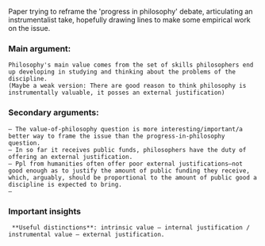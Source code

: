 Paper trying to reframe the 'progress in philosophy' debate, articulating an instrumentalist take, hopefully drawing lines to make some empirical work on the issue.

### Main argument: ###
    Philosophy's main value comes from the set of skills philosophers end up developing in studying and thinking about the problems of the discipline.
    (Maybe a weak version: There are good reason to think philosophy is instrumentally valuable, it posses an external justification)

### Secondary arguments: ###
    – The value-of-philosophy question is more interesting/important/a better way to frame the issue than the progress-in-philosophy question.
    – In so far it receives public funds, philosophers have the duty of offering an external justification.
    – Ppl from humanities often offer poor external justifications—not good enough as to justify the amount of public funding they receive, which, arguably, should be proportional to the amount of public good a discipline is expected to bring.
    – 

### Important insights ###
     **Useful distinctions**: intrinsic value – internal justification / instrumental value – external justification.

